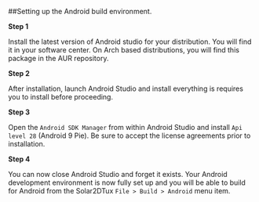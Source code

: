 ##Setting up the Android build environment.

**Step 1**

 Install the latest version of Android studio for your distribution. You will find it in your software center. On Arch based distributions, you will find this package in the AUR repository.

**Step 2**

After installation, launch Android Studio and install everything is requires you to install before proceeding.

**Step 3**

Open the `Android SDK Manager` from within Android Studio and install `Api level 28` (Android 9 Pie). Be sure to accept the license agreements prior to installation.

**Step 4**

You can now close Android Studio and forget it exists. Your Android development environment is now fully set up and you will be able to build for Android from the Solar2DTux `File > Build > Android` menu item.
